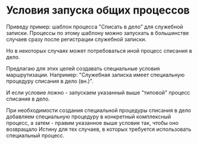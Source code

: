 # Условия запуска общих процессов

Приведу пример: шаблон процесса "Списать в дело" для служебной записки.
Процессы по этому шаблону можно запускать в большинстве случаев сразу
после регистрации служебной записки.

Но в некоторых случаях может потребоваться иной процесс списания в дело.

Предлагаю для этих целей создавать специальные условия маршрутизации.
Например: "Служебная записка имеет специальную процедуру списания в дело (вн.)".

И если условие ложно - запускаем указанный выше "типовой" процесс списания в дело.

При необходимости создания специальной процедуры списания в дело добавляем
специальную процедуру в конкретный комплексный процесс, а затем - правим
указанное выше условие так, чтобы оно возвращало Истину для тех случаев,
в которых требуется использовать специальный процесс.
